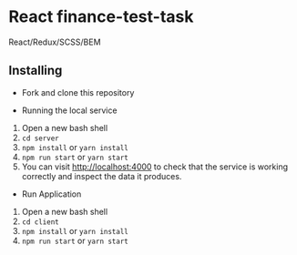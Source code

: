 # React finance-test-task
 React/Redux/SCSS/BEM

## Installing
- Fork and clone this repository

- Running the local service
1. Open a new bash shell
2. ```cd server```
3. ```npm install``` or ```yarn install```
4. ```npm run start``` or ```yarn start```
5. You can visit [http://localhost:4000](http://localhost:4000) to check that the service is working correctly and inspect the data it produces.

- Run Application
1. Open a new bash shell
2. ```cd client```
3. ```npm install``` or ```yarn install```
4. ```npm run start``` or ```yarn start```

